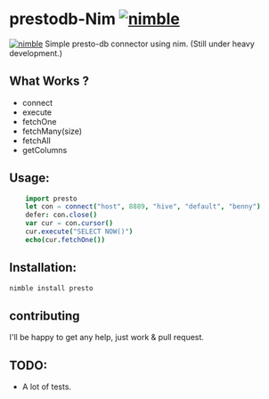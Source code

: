 
# prestodb-Nim [![nimble](https://raw.githubusercontent.com/yglukhov/nimble-tag/master/nimble.png)](https://github.com/yglukhov/nimble-tag)
[![nimble](https://github.com/bennyelg/nimPresto/tree/master/presto_nim.png)](https://github.com/benny/nimPresto)
Simple presto-db connector using nim. (Still under heavy development.)

## What Works ?
* connect
* execute
* fetchOne
* fetchMany(size)
* fetchAll
* getColumns

## Usage:

```nim
    import presto
    let con = connect("host", 8889, "hive", "default", "benny")
    defer: con.close()
    var cur = con.cursor()
    cur.execute("SELECT NOW()")
    echo(cur.fetchOne())
```

## Installation:

```bash
nimble install presto
```


## contributing 

I'll be happy to get any help, just work & pull request.


## TODO:
* A lot of tests.
